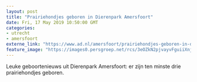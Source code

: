 ```yaml
---
layout: post
title: "Prairiehondjes geboren in Dierenpark Amersfoort"
date: Fri, 17 May 2019 10:50:00 GMT
categories: 
- utrecht 
- amersfoort 
externe_link: "https://www.ad.nl/amersfoort/prairiehondjes-geboren-in-dierenpark-amersfoort~a9db3063/"
feature_image: "https://images0.persgroep.net/rcs/3eOZkN2pjvayvFguiiXnjzRDZCE/diocontent/148591657/_fitwidth/400/?appId=21791a8992982cd8da851550a453bd7f&quality=0.7"
---
```


Leuke geboortenieuws uit Dierenpark Amersfoort: er zijn ten minste drie prairiehondjes geboren.
